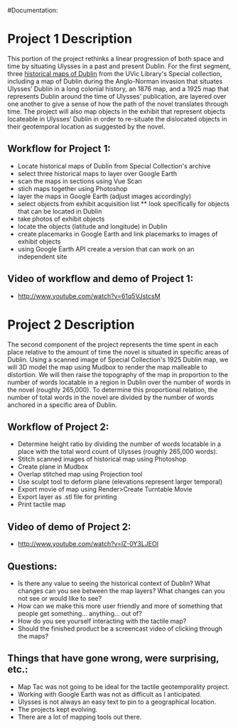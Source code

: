 #Documentation: 

# Project 1 Description
This portion of the project rethinks a linear progression of both space and time by situating Ulysses in a past and present Dublin. For the first segment, three [historical maps of Dublin](http://voyager.library.uvic.ca/vwebv/holdingsInfo?bibId=2283456) from the UVic Library's Special collection, including a map of Dublin during the Anglo-Norman invasion that situates Ulysses’ Dublin in a long colonial history, an 1876 map, and a 1925 map that represents Dublin around the time of Ulysses’ publication, are layered over one another to give a sense of how the path of the novel translates through time. The project will also map objects in the exhibit that represent objects locateable in Ulysses’ Dublin in order to re-situate the dislocated objects in their geotemporal location as suggested by the novel. 

## Workflow for Project 1: 
* Locate historical maps of Dublin from Special Collection's archive
* select three historical maps to layer over Google Earth 
* scan the maps in sections using Vue Scan
* stich maps together using Photoshop
* layer the maps in Google Earth (adjust images accordingly) 
* select objects from exhibit acquisition list
** look specifically for objects that can be located in Dublin 
* take photos of exhibit objects
* locate the objects (latitude and longitude) in Dublin 
* create placemarks in Google Earth and link placemarks to images of exhibit objects
* using Google Earth API create a version that can work on an independent site

## Video of workflow and demo of Project 1: 
* http://www.youtube.com/watch?v=61q5VJstcsM

# Project 2 Description
The second component of the project represents the time spent in each place relative to the amount of time the novel is situated in specific areas of Dublin. Using a scanned image of Special Collection's 1925 Dublin map, we will 3D model the map using Mudbox to render the map malleable to distortion. We will then raise the topography of the map in proportion to the number of words locatable in a region in Dublin over the number of words in the novel (roughly 265,000).  To determine this proportional relation, the number of total words in the novel are divided by the number of words anchored in a specific area of Dublin. 

## Workflow of Project 2: 
* Determine height ratio by dividing the number of words locatable in a place with the total word count of Ulysses (roughly 265,000 words). 
* Stitch scanned images of historical map using Photoshop
* Create plane in Mudbox
* Overlap stitched map using Projection tool
* Use sculpt tool to deform plane (elevations represent larger temporal)
* Export movie of map using Render>Create Turntable Movie
* Export layer as .stl file for printing
* Print tactile map

## Video of demo of Project 2: 
* http://www.youtube.com/watch?v=lZ-0Y3LJEOI

## Questions: 
* Is there any value to seeing the historical context of Dublin? What changes can you see between the map layers? What changes can you not see or would like to see?
* How can we make this more user friendly and more of something that people get something... anything... out of?
* How do you see yourself interacting with the tactile map?
* Should the finished product be a screencast video of clicking through the maps? 

## Things that have gone wrong, were surprising, etc.: 
* Map Tac was not going to be ideal for the tactile geotemporality project.
* Working with Google Earth was not as difficult as I anticipated. 
* Ulysses is not always an easy text to pin to a geographical location.
* The projects kept evolving. 
* There are a lot of mapping tools out there. 
